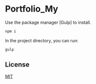 


# Portfolio_My

Use the package manager [Gulp] to install.
```bash
npm i 
```



In the project directory, you can run:

```bash
gulp
```


## License
[MIT](https://choosealicense.com/licenses/mit/)
